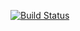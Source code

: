 [![Build Status](http://http://192.168.219.219:8081/buildStatus/icon?job=compile)](http://http://192.168.219.219:8081/job/compile/)
